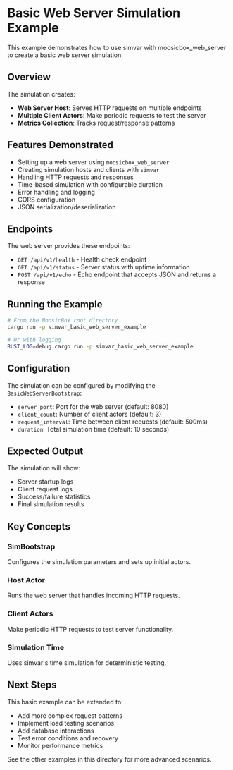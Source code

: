 # Basic Web Server Simulation Example

This example demonstrates how to use simvar with moosicbox_web_server to create a basic web server simulation.

## Overview

The simulation creates:
- **Web Server Host**: Serves HTTP requests on multiple endpoints
- **Multiple Client Actors**: Make periodic requests to test the server
- **Metrics Collection**: Tracks request/response patterns

## Features Demonstrated

- Setting up a web server using `moosicbox_web_server`
- Creating simulation hosts and clients with `simvar`
- Handling HTTP requests and responses
- Time-based simulation with configurable duration
- Error handling and logging
- CORS configuration
- JSON serialization/deserialization

## Endpoints

The web server provides these endpoints:

- `GET /api/v1/health` - Health check endpoint
- `GET /api/v1/status` - Server status with uptime information  
- `POST /api/v1/echo` - Echo endpoint that accepts JSON and returns a response

## Running the Example

```bash
# From the MoosicBox root directory
cargo run -p simvar_basic_web_server_example

# Or with logging
RUST_LOG=debug cargo run -p simvar_basic_web_server_example
```

## Configuration

The simulation can be configured by modifying the `BasicWebServerBootstrap`:

- `server_port`: Port for the web server (default: 8080)
- `client_count`: Number of client actors (default: 3)
- `request_interval`: Time between client requests (default: 500ms)
- `duration`: Total simulation time (default: 10 seconds)

## Expected Output

The simulation will show:
- Server startup logs
- Client request logs
- Success/failure statistics
- Final simulation results

## Key Concepts

### SimBootstrap
Configures the simulation parameters and sets up initial actors.

### Host Actor
Runs the web server that handles incoming HTTP requests.

### Client Actors
Make periodic HTTP requests to test server functionality.

### Simulation Time
Uses simvar's time simulation for deterministic testing.

## Next Steps

This basic example can be extended to:
- Add more complex request patterns
- Implement load testing scenarios
- Add database interactions
- Test error conditions and recovery
- Monitor performance metrics

See the other examples in this directory for more advanced scenarios.